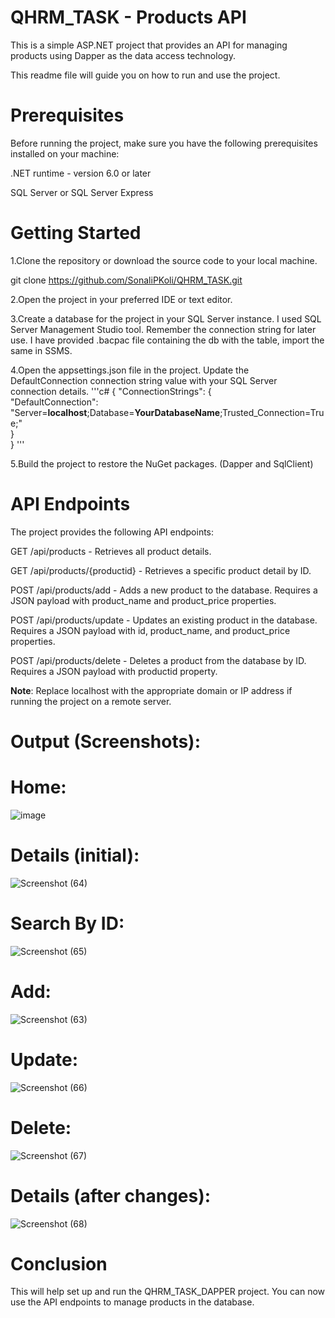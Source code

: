 # QHRM_TASK - Products API

This is a simple ASP.NET project that provides an API for managing products using Dapper as the data access technology. 

This readme file will guide you on how to run and use the project.

# Prerequisites
Before running the project, make sure you have the following prerequisites installed on your machine:

.NET runtime - version 6.0 or later

SQL Server or SQL Server Express

# Getting Started
1.Clone the repository or download the source code to your local machine.

  git clone https://github.com/SonaliPKoli/QHRM_TASK.git
  
  
2.Open the project in your preferred IDE or text editor.

3.Create a database for the project in your SQL Server instance. I used SQL Server Management Studio tool. Remember the connection string for later use.
I have provided .bacpac file containing the db with the table, import the same in SSMS.

4.Open the appsettings.json file in the project. Update the DefaultConnection connection string value with your SQL Server connection details.
'''c#
{
  "ConnectionStrings": {  
    "DefaultConnection": "Server=**localhost**;Database=**YourDatabaseName**;Trusted_Connection=True;"    
  }  
}
'''

5.Build the project to restore the NuGet packages. (Dapper and SqlClient)

# API Endpoints
The project provides the following API endpoints:

GET /api/products - Retrieves all product details.

GET /api/products/{productid} - Retrieves a specific product detail by ID.

POST /api/products/add - Adds a new product to the database. Requires a JSON payload with product_name and product_price properties.

POST /api/products/update - Updates an existing product in the database. Requires a JSON payload with id, product_name, and product_price properties.

POST /api/products/delete - Deletes a product from the database by ID. Requires a JSON payload with productid property.

**Note**: Replace localhost with the appropriate domain or IP address if running the project on a remote server.

# **Output (Screenshots):**

# Home:
![image](https://github.com/SonaliPKoli/QHRM_TASK/assets/86517758/652e3690-bed6-4a8f-a752-707804d268d7)

# Details (initial):
![Screenshot (64)](https://github.com/SonaliPKoli/QHRM_TASK/assets/86517758/6149d30f-cec3-43fc-a02c-d0a9830c9495)

# Search By ID:
![Screenshot (65)](https://github.com/SonaliPKoli/QHRM_TASK/assets/86517758/96db23c1-4d36-4120-8a47-286fee980aca)

# Add:
![Screenshot (63)](https://github.com/SonaliPKoli/QHRM_TASK/assets/86517758/d0a40860-c784-47e1-b0bd-85cf7ea39634)

# Update:
![Screenshot (66)](https://github.com/SonaliPKoli/QHRM_TASK/assets/86517758/28e18729-bedd-4b38-bf4b-ebec5e30919d)

# Delete:
![Screenshot (67)](https://github.com/SonaliPKoli/QHRM_TASK/assets/86517758/bbb58da8-eef8-4194-8f2c-3c3f4ad43217)

# Details (after changes):
![Screenshot (68)](https://github.com/SonaliPKoli/QHRM_TASK/assets/86517758/cede9955-4d99-4f3a-b71b-ce52a5f6b50f)


# Conclusion
This will help set up and run the QHRM_TASK_DAPPER project. You can now use the API endpoints to manage products in the database.
